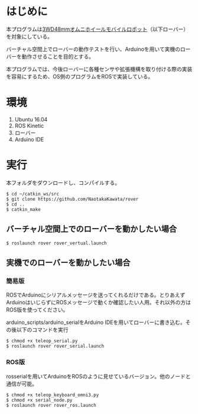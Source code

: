 # はじめに

本プログラムは[3WD48mmオムニホイールモバイルロボット]( https://www.vstone.co.jp/robotshop/index.php?main_page=product_info&cPath=895&products_id=5156 )（以下ローバー）を対象にしている。

バーチャル空間上でローバーの動作テストを行い、Arduinoを用いて実機のローバーを動作させることを目的とする。

本プログラムでは、今後ローバーに各種センサや拡張機構を取り付ける際の実装を容易にするため、OS側のプログラムをROSで実装している。



# 環境

1. Ubuntu 16.04
2. ROS Kinetic
3. ローバー
4. Arduino IDE



# 実行

本フォルダをダウンロードし、コンパイルする。

```shell
$ cd ~/catkin_ws/src
$ git clone https://github.com/NaotakaKawata/rover
$ cd ..
$ catkin_make
```



## バーチャル空間上でのローバーを動かしたい場合

```shell
$ roslaunch rover rover_vertual.launch
```



## 実機でのローバーを動かしたい場合

### 簡易版

ROSでArduinoにシリアルメッセージを送ってくれるだけである。とりあえずArduinoはいじらずにROSメッセージで動くか確認したい人用。それ以外の方はROS版を使ってください。



arduino_scripts/arduino_serialをArduino IDEを用いてローバーに書き込む。その後以下のコマンドを実行

```shell
$ chmod +x teleop_serial.py 
$ roslaunch rover rover_serial.launch
```



### ROS版

rosserialを用いてArduinoをROSのように見せているバージョン。他のノードと通信が可能。

```shell
$ chmod +x teleop_keyboard_omni3.py 
$ chmod +x serial_node.py 
$ roslaunch rover rover_ros.launch
```



